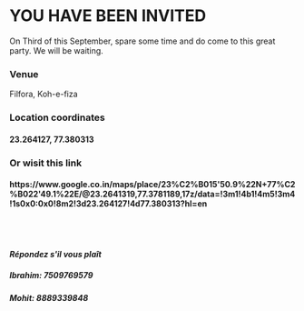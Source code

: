 <h1>YOU HAVE BEEN INVITED</h1>

<p>On Third of this September, spare some time and do come to this great party.
We will be waiting.</p>
<h3><b>Venue</b></h3>
Filfora, Koh-e-fiza

<h3><b>Location coordinates</b></h3> 
<h4>23.264127, 77.380313</h4>

<h3><b>Or wisit this link</b></h3>
<h4>https://www.google.co.in/maps/place/23%C2%B015'50.9%22N+77%C2%B022'49.1%22E/@23.2641319,77.3781189,17z/data=!3m1!4b1!4m5!3m4!1s0x0:0x0!8m2!3d23.264127!4d77.380313?hl=en</h4><br><br>

<h4><i>Répondez s'il vous plaît</i></h4>
<h5><b>Ibrahim</b>: 7509769579</h5>
<h5><b>Mohit</b>: 8889339848</h5>
